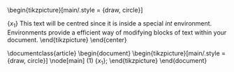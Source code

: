 \begin{tikzpicture}[main/.style = {draw, circle}]

{$x_1$}
This text will be centred since it is inside a special 
$int$
environment. Environments provide a efficient way of modifying 
blocks of text within your document.
\end{tikzpicture} 
\end{center}

\documentclass{article} \begin{document} \begin{tikzpicture}[main/.style = {draw, circle}] \node[main] (1) {$x_1$}; \end{tikzpicture} \end{document}